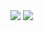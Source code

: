 <img height="" src="https://github-readme-stats.vercel.app/api/top-langs/?username=satsera2019&layout=compact&langs_count=15&theme=dark"/> 

<img height="" src="https://github-readme-stats.vercel.app/api?username=satsera2019&show_icons=true&theme=dark"/>
